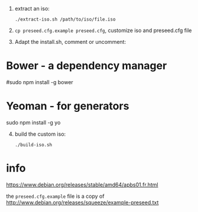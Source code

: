 1. extract an iso:

	`./extract-iso.sh /path/to/iso/file.iso`

2. `cp preseed.cfg.example preseed.cfg`, customize iso and preseed.cfg file

3. Adapt the install.sh, comment or uncomment:

# Bower - a dependency manager
#sudo npm install -g bower

# Yeoman - for generators
sudo npm install -g yo


4. build the custom iso:

	`./build-iso.sh`

# info
https://www.debian.org/releases/stable/amd64/apbs01.fr.html

the `preseed.cfg.example` file is a copy of http://www.debian.org/releases/squeeze/example-preseed.txt
